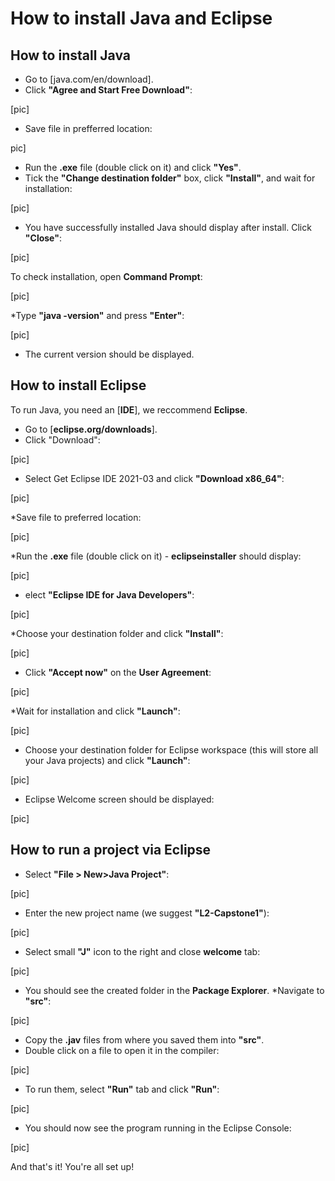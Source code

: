 # How to install Java and Eclipse

## How to install Java

* Go to [java.com/en/download].
* Click **"Agree and Start Free Download"**:

[pic]

* Save file in prefferred location:

pic]

* Run the **.exe** file (double click on it) and click **"Yes"**.
* Tick the **"Change destination folder"** box, click **"Install"**, and wait for installation:

[pic]

* You have successfully installed Java should display after install. Click **"Close"**:

[pic]
 	
To check installation, open **Command Prompt**:

[pic]

*Type **"java -version"** and press **"Enter"**:

[pic]

* The current version should be displayed.

## How to install Eclipse

To run Java, you need an [**IDE**], we reccommend **Eclipse**.

* Go to [**eclipse.org/downloads**].
* Click "Download":

[pic]

* Select Get Eclipse IDE 2021-03 and click **"Download x86_64"**:

[pic]

*Save file to preferred location:

[pic]
	
*Run the **.exe** file (double click on it) - **eclipseinstaller** should display:

[pic]

* elect **"Eclipse IDE for Java Developers"**:

[pic]

*Choose your destination folder and click **"Install"**:

[pic]

* Click **"Accept now"** on the **User Agreement**:

[pic]

*Wait for installation and click **"Launch"**:

[pic]

* Choose your destination folder for Eclipse workspace (this will store all your Java projects) and click **"Launch"**:

[pic]

* Eclipse Welcome screen should be displayed:

[pic]


## How to run a project via Eclipse

* Select **"File > New>Java Project"**:

[pic]

* Enter the new project name (we suggest **"L2-Capstone1"**):

[pic]

* Select small **"J"** icon to the right and close **welcome** tab:

[pic]

* You should see the created folder in the **Package Explorer**.
*Navigate to **"src"**:

[pic]
	
* Copy the **.jav** files from where you saved them into **"src"**.
* Double click on a file to open it in the compiler:

[pic]

* To run them, select **"Run"** tab and click **"Run"**:

[pic]

* You should now see the program running in the Eclipse Console:

[pic]

And that's it! You're all set up!
